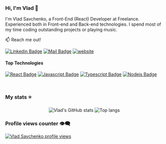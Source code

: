 ### Hi, I'm Vlad 👋

I'm Vlad Savchenko, a Front-End (React) Developer at Freelance. Experienced both in Front-end and Back-end technologies. I spend most of my time coding outstanding projects or playing music.

:mailbox: Reach me out!



[![Linkedin Badge](https://img.shields.io/badge/-Vlad_Savchenko-0e76a8?style=flat&labelColor=0e76a8&logo=linkedin&logoColor=white)](https://www.linkedin.com/in/vlad-savchenko-react/) 
[![Mail Badge](https://img.shields.io/badge/-Vlad_Savchenko-c0392b?style=flat&labelColor=c0392b&logo=gmail&logoColor=white)](mailto:vladsav1980@gmail.com)
[![website](https://img.shields.io/badge/Portfolio-46a2f1.svg?&style=flat-square&logo=Google-Chrome&logoColor=white)](https://vladsav1980.github.io/portfolio/)

#### Top Technologies

[![React Badge](https://img.shields.io/badge/-React-61DBFB?style=for-the-badge&labelColor=black&logo=react&logoColor=61DBFB)](#) [![Javascript Badge](https://img.shields.io/badge/-Javascript-F0DB4F?style=for-the-badge&labelColor=black&logo=javascript&logoColor=F0DB4F)](#) [![Typescript Badge](https://img.shields.io/badge/-Typescript-007acc?style=for-the-badge&labelColor=black&logo=typescript&logoColor=007acc)](#) [![Nodejs Badge](https://img.shields.io/badge/-Nodejs-3C873A?style=for-the-badge&labelColor=black&logo=node.js&logoColor=3C873A)](#)



<br/>

### My stats ⭐

<div align="center">
<img alt="Vlad's GitHub stats" src="https://github-readme-stats.vercel.app/api?username=vladsav1980&show_icons=true&theme=transparent"/>
<img alt="Top langs" src="https://github-readme-stats.vercel.app/api/top-langs/?username=vladsav1980&layout=compact&&langs_count=8"/>
</div>

### Profile views counter 👁️‍🗨️
[![Vlad Savchenko profile views](https://u8views.com/api/v1/github/profiles/128471432/views/day-week-month-total-count.svg)](https://u8views.com/github/vladsav1980)


